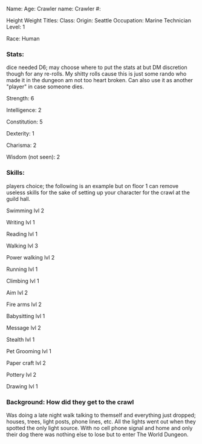 Name:
Age:
Crawler name:
Crawler #:

Height
Weight
Titles: 
Class: 
Origin: Seattle
Occupation: Marine Technician
Level: 1

Race: Human

### Stats:

dice needed D6; may choose where to put the stats at but DM discretion though for any re-rolls. My shitty rolls cause this is just some rando who made it in the dungeon am not too heart broken. Can also use it as another "player" in case someone dies.

Strength: 6

Intelligence: 2

Constitution: 5

Dexterity: 1

Charisma: 2

Wisdom (not seen): 2

### Skills: 
players choice; the following is an example but on floor 1 can remove useless skills for the sake of setting up your character for the crawl at the guild hall.

Swimming lvl 2

Writing lvl 1

Reading lvl 1

Walking lvl 3

Power walking lvl 2

Running lvl 1

Climbing lvl 1

Aim lvl 2

Fire arms lvl 2

Babysitting lvl 1

Message lvl 2

Stealth lvl 1

Pet Grooming lvl 1

Paper craft lvl 2

Pottery lvl 2

Drawing lvl 1

### Background: How did they get to the crawl

Was doing a late night walk talking to themself and everything just dropped; houses, trees, light posts, phone lines, etc. All the lights went out when they spotted the only light source. With no cell phone signal and home and only their dog there was nothing else to lose but to enter The World Dungeon.
